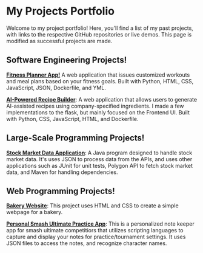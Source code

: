 # My Projects Portfolio

Welcome to my project portfolio! Here, you'll find a 
list of my past projects, with links to the respective 
GitHub repositories or live demos. This page is modified as 
successful projects are made. 

## Software Engineering Projects!
**[Fitness Planner App!](https://github.com/CReynoso224/CSC395_Proj2_Fitness-Guru.git)**
A web application that issues customized workouts 
and meal plans based on your fitness goals. Built with
Python, HTML, CSS, JavaScript, JSON, Dockerfile, and YML.


**[AI-Powered Recipe Builder](https://github.com/atteap/CSC395_Team1.git)**:
A web application that allows users to generate 
AI-assisted recipes using company-specified ingredients. I 
made a few implementations to the flask, but mainly focused 
on the Frontend UI. Built with Python, CSS, JavaScript, 
HTML, and Dockerfile.

## Large-Scale Programming Projects!
**[Stock Market Data Application](https://github.com/Muy-Fresco/labproject2.git)**:
A Java program designed to handle stock market data. It's uses JSON to process data from 
the APIs, and uses other applications such as JUnit for unit tests, Polygon API to fetch 
stock market data, and Maven for handling dependencies.

## Web Programming Projects!
**[Bakery Website](https://github.com/Muy-Fresco/Lab5CSS.git)**:
This project uses HTML and CSS to create a simple webpage for a bakery.   

**[Personal Smash Ultimate Practice App](https://github.com/Muy-Fresco/Personal-Practice-App)**:
This is a personalized note keeper app for smash ultimate competitiors that utilizes scripting languages to capture and display your notes for practice/tournament settings. It uses JSON files to access the notes, and recognize character names.  
